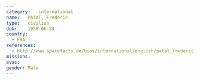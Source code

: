 ```yaml
---
category:	international
name:	PATAT, Frederic
type:	civilian
dob:	1958-06-24
country:
  - FRA
references:
  - http://www.spacefacts.de/bios/international/english/patat_frederic.htm
missions:
evas:
gender:	Male
---
```

